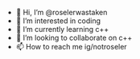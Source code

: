 - 👋 Hi, I’m @roselerwastaken
- 👀 I’m interested in coding
- 🌱 I’m currently learning c++
- 💞️ I’m looking to collaborate on c++
- 📫 How to reach me ig/notroseler

<!---
roselerwastaken/roselerwastaken is a ✨ special ✨ repository because its `README.md` (this file) appears on your GitHub profile.
You can click the Preview link to take a look at your changes.
--->

